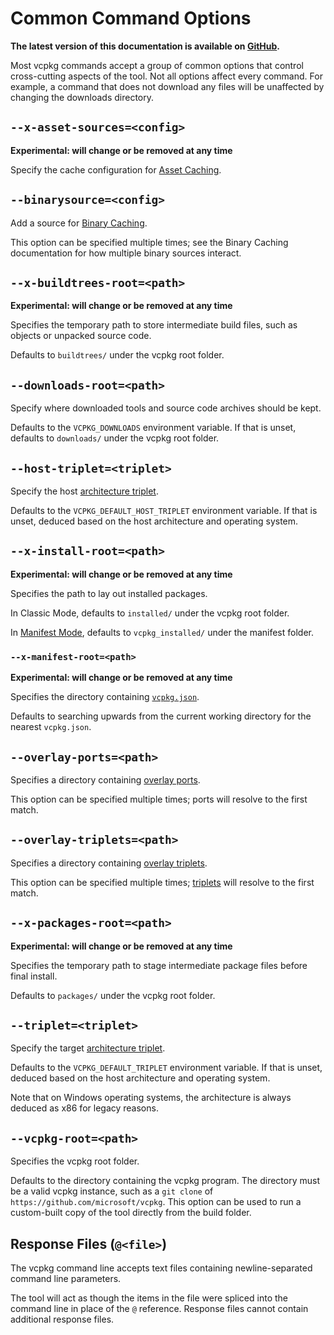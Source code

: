 # Common Command Options

**The latest version of this documentation is available on [GitHub](https://github.com/Microsoft/vcpkg/tree/master/docs/commands/common-options.md).**

Most vcpkg commands accept a group of common options that control cross-cutting aspects of the tool. Not all options affect every command. For example, a command that does not download any files will be unaffected by changing the downloads directory.

<a name="asset-sources"></a>

## `--x-asset-sources=<config>`

**Experimental: will change or be removed at any time**

Specify the cache configuration for [Asset Caching](../users/assetcaching.md).

<a name="binarysource"></a>

## `--binarysource=<config>`

Add a source for [Binary Caching](../users/binarycaching.md).

This option can be specified multiple times; see the Binary Caching documentation for how multiple binary sources interact.

<a name="buildtrees-root"></a>

## `--x-buildtrees-root=<path>`

**Experimental: will change or be removed at any time**

Specifies the temporary path to store intermediate build files, such as objects or unpacked source code.

Defaults to `buildtrees/` under the vcpkg root folder.

<a name="downloads-root"></a>

## `--downloads-root=<path>`

Specify where downloaded tools and source code archives should be kept.

Defaults to the `VCPKG_DOWNLOADS` environment variable. If that is unset, defaults to `downloads/` under the vcpkg root folder.

<a name="host-triplet"></a>

## `--host-triplet=<triplet>`

Specify the host [architecture triplet][triplets].

Defaults to the `VCPKG_DEFAULT_HOST_TRIPLET` environment variable. If that is unset, deduced based on the host architecture and operating system.

<a name="install-root"></a>

## `--x-install-root=<path>`

**Experimental: will change or be removed at any time**

Specifies the path to lay out installed packages.

In Classic Mode, defaults to `installed/` under the vcpkg root folder.

In [Manifest Mode](../users/manifests.md), defaults to `vcpkg_installed/` under the manifest folder.

<a name="manifest-root"></a>

### `--x-manifest-root=<path>`

**Experimental: will change or be removed at any time**

Specifies the directory containing [`vcpkg.json`](../users/manifests.md).

Defaults to searching upwards from the current working directory for the nearest `vcpkg.json`.

<a name="overlay-ports"></a>

## `--overlay-ports=<path>`

Specifies a directory containing [overlay ports](../specifications/ports-overlay.md).

This option can be specified multiple times; ports will resolve to the first match.

<a name="overlay-triplets"></a>

## `--overlay-triplets=<path>`

Specifies a directory containing [overlay triplets](../examples/overlay-triplets-linux-dynamic.md).

This option can be specified multiple times; [triplets][] will resolve to the first match.

<a name="packages-root"></a>

## `--x-packages-root=<path>`

**Experimental: will change or be removed at any time**

Specifies the temporary path to stage intermediate package files before final install.

Defaults to `packages/` under the vcpkg root folder.

<a name="triplet"></a>

## `--triplet=<triplet>`

Specify the target [architecture triplet][triplets].

Defaults to the `VCPKG_DEFAULT_TRIPLET` environment variable. If that is unset, deduced based on the host architecture and operating system.

Note that on Windows operating systems, the architecture is always deduced as x86 for legacy reasons.

<a name="vcpkg-root"></a>

## `--vcpkg-root=<path>`

Specifies the vcpkg root folder.

Defaults to the directory containing the vcpkg program. The directory must be a valid vcpkg instance, such as a `git clone` of `https://github.com/microsoft/vcpkg`. This option can be used to run a custom-built copy of the tool directly from the build folder.

## Response Files (`@<file>`)

The vcpkg command line accepts text files containing newline-separated command line parameters.

The tool will act as though the items in the file were spliced into the command line in place of the `@` reference. Response files cannot contain additional response files.

[triplets]: ../users/triplets.md
